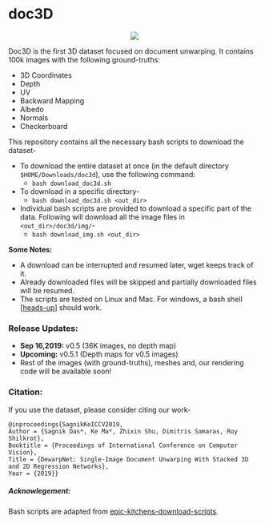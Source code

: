 # doc3D
<p align="center">
  <img src="data.gif">
</p>

Doc3D is the first 3D dataset focused on document unwarping. It contains 100k images with the following ground-truths:
- 3D Coordinates
- Depth 
- UV
- Backward Mapping
- Albedo
- Normals
- Checkerboard

This repository contains all the necessary bash scripts to download the dataset-
- To download the entire dataset at once (in the default directory `$HOME/Downloads/doc3d`), use the following command:
    - `bash download_doc3d.sh`
- To download in a specific directory-
    - `bash download_doc3d.sh <out_dir>`
- Individual bash scripts are provided to download a specific part of the data. Following will download all the image files in `<out_dir>/doc3d/img/`- 
    - `bash download_img.sh <out_dir>`

**Some Notes:** 
- A download can be interrupted and resumed later, wget keeps track of it. 
- Already downloaded files will be skipped and partially downloaded files will be resumed.
- The scripts are tested on Linux and Mac. For windows, a bash shell [[heads-up](https://itsfoss.com/install-bash-on-windows/)] should work.

### Release Updates:
- **Sep 16,2019:** v0.5 (36K images, no depth map) 
- **Upcoming:** v0.5.1 (Depth maps for v0.5 images)
- Rest of the images (with ground-truths), meshes and, our rendering code will be available soon!

### Citation:
If you use the dataset, please consider citing our work-
```
@inproceedings{SagnikKeICCV2019, 
Author = {Sagnik Das*, Ke Ma*, Zhixin Shu, Dimitris Samaras, Roy Shilkrot}, 
Booktitle = {Proceedings of International Conference on Computer Vision}, 
Title = {DewarpNet: Single-Image Document Unwarping With Stacked 3D and 2D Regression Networks}, 
Year = {2019}}   
```
##### Acknowlegement: 
Bash scripts are adapted from [epic-kitchens-download-scripts](https://github.com/epic-kitchens/download-scripts). 
